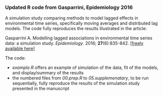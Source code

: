 
### Updated R code from Gasparrini, Epidemiology 2016

A simulation study comparing methods to model lagged effects in environmental time series, specifically moving averages and distributed lag models. The code fully reproduces the results illustrated in the article:

Gasparrini A. Modelling lagged associations in environmental time series data: a simulation study. *Epidemiology*. 2016; **27**(6):835-842. [[freely available here]](http://www.ag-myresearch.com/2016_gasparrini_epidem.html)

The code:

  * *example.R* offers an example of simulation of the data, fit of the models, and          display/summary of the results
  * the numbered files from *00.prep.R* to *05.supplemenatary*, to be run sequentially,      fully reproduce the results of the simulation study presented in the manuscript
